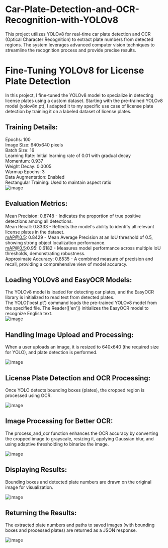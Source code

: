 # Car-Plate-Detection-and-OCR-Recognition-with-YOLOv8
This project utilizes YOLOv8 for real-time car plate detection and OCR (Optical Character Recognition) to extract plate numbers from detected regions. The system leverages advanced computer vision techniques to streamline the recognition process and provide precise results.
# Fine-Tuning YOLOv8 for License Plate Detection
In this project, I fine-tuned the YOLOv8 model to specialize in detecting license plates using a custom dataset. Starting with the pre-trained YOLOv8 model (yolov8n.pt), I adapted it to my specific use case of license plate detection by training it on a labeled dataset of license plates.

## Training Details:

Epochs: 100<br>
Image Size: 640x640 pixels<br>
Batch Size: 16<br>
Learning Rate: Initial learning rate of 0.01 with gradual decay<br>
Momentum: 0.937<br>
Weight Decay: 0.0005<br>
Warmup Epochs: 3<br>
Data Augmentation: Enabled<br>
Rectangular Training: Used to maintain aspect ratio<br>
![image](https://github.com/user-attachments/assets/2e1d7260-28b6-4150-8fba-f264945d5d06)

## Evaluation Metrics:

Mean Precision: 0.8748 - Indicates the proportion of true positive detections among all detections.<br>
Mean Recall: 0.8333 - Reflects the model's ability to identify all relevant license plates in the dataset.<br>
mAP@0.5: 0.8429 - Mean Average Precision at an IoU threshold of 0.5, showing strong object localization performance.<br>
mAP@0.5:0.95: 0.6182 - Measures model performance across multiple IoU thresholds, demonstrating robustness.<br>
Approximate Accuracy: 0.8535 - A combined measure of precision and recall, providing a comprehensive view of model accuracy.<br>

## Loading YOLOv8 and EasyOCR Models:
The YOLOv8 model is loaded for detecting car plates, and the EasyOCR library is initialized to read text from detected plates.<br>
The YOLO('best.pt') command loads the pre-trained YOLOv8 model from the specified file. The Reader(['en']) initializes the EasyOCR model to recognize English text.<br>
![image](https://github.com/user-attachments/assets/0f2e0884-25b6-44b9-86ca-73201d1e1881)
<br>
## Handling Image Upload and Processing:
When a user uploads an image, it is resized to 640x640 (the required size for YOLO), and plate detection is performed.<br>

![image](https://github.com/user-attachments/assets/c22fa395-f8bd-415d-ad43-70aa855ff411)
## License Plate Detection and OCR Processing:
Once YOLO detects bounding boxes (plates), the cropped region is processed using OCR.<br>

![image](https://github.com/user-attachments/assets/b8526ee7-7330-4e5d-ac29-5437b9cd3ae7)
## Image Processing for Better OCR:
The process_and_ocr function enhances the OCR accuracy by converting the cropped image to grayscale, resizing it, applying Gaussian blur, and using adaptive thresholding to binarize the image.<br>

![image](https://github.com/user-attachments/assets/ea76680a-bbc3-4953-a8f4-2b07dd51fade)
## Displaying Results:
Bounding boxes and detected plate numbers are drawn on the original image for visualization.<br>

![image](https://github.com/user-attachments/assets/059d7ce9-31d4-4419-888d-bee1f7030253)
## Returning the Results:
The extracted plate numbers and paths to saved images (with bounding boxes and processed plates) are returned as a JSON response.<br>

![image](https://github.com/user-attachments/assets/b3d5c21d-d9e3-436b-895f-843bec6c8a84)
